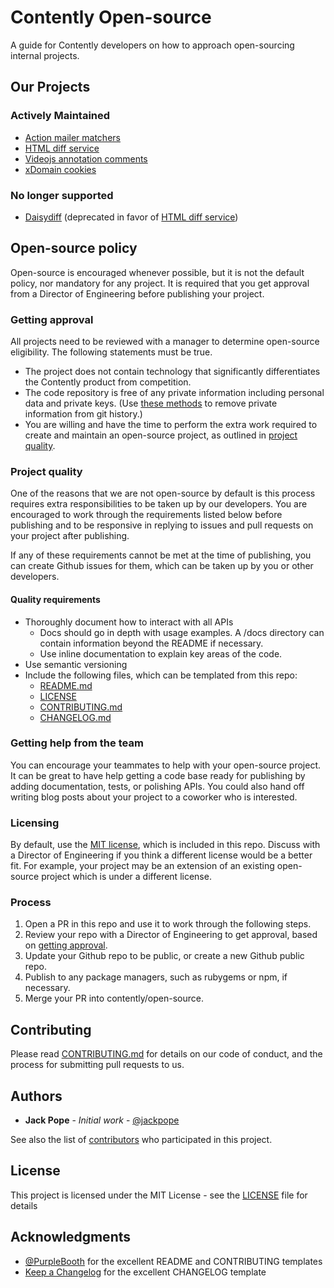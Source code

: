 # Contently Open-source

A guide for Contently developers on how to approach open-sourcing internal projects.

## Our Projects

### Actively Maintained

- [Action mailer matchers](https://github.com/contently/action_mailer_matchers)
- [HTML diff service](https://github.com/contently/html-diff-service)
- [Videojs annotation comments](https://github.com/contently/videojs-annotation-comments)
- [xDomain cookies](https://github.com/contently/xdomain-cookies)

### No longer supported

- [Daisydiff](https://github.com/contently/daisydiff) (deprecated in favor of [HTML diff service](https://github.com/contently/daisydiff))

## Open-source policy

Open-source is encouraged whenever possible, but it is not the default policy, nor mandatory for any project. It is required that you get approval from a Director of Engineering before publishing your project.

### Getting approval

All projects need to be reviewed with a manager to determine open-source eligibility. The following statements must be true.

- The project does not contain technology that significantly differentiates the Contently product from competition.
- The code repository is free of any private information including personal data and private keys. (Use [these methods](https://help.github.com/articles/removing-sensitive-data-from-a-repository/) to remove private information from git history.)
- You are willing and have the time to perform the extra work required to create and maintain an open-source project, as outlined in [project quality](#project-quality).

### Project quality

One of the reasons that we are not open-source by default is this process requires extra responsibilities to be taken up by our developers. You are encouraged to work through the requirements listed below before publishing and to be responsive in replying to issues and pull requests on your project after publishing.

If any of these requirements cannot be met at the time of publishing, you can create Github issues for them, which can be taken up by you or other developers.

#### Quality requirements

- Thoroughly document how to interact with all APIs
    - Docs should go in depth with usage examples. A /docs directory can contain information beyond the README if necessary.
    - Use inline documentation to explain key areas of the code.
- Use semantic versioning
- Include the following files, which can be templated from this repo:
  - [README.md](templates/README.md)
  - [LICENSE](templates/LICENSE)
  - [CONTRIBUTING.md](templates/CONTRIBUTING.md)
  - [CHANGELOG.md](templates/CHANGELOG.md)

### Getting help from the team

You can encourage your teammates to help with your open-source project. It can be great to have help getting a code base ready for publishing by adding documentation, tests, or polishing APIs. You could also hand off writing blog posts about your project to a coworker who is interested.

### Licensing

By default, use the [MIT license](templates/LICENSE), which is included in this repo. Discuss with a Director of Engineering if you think a different license would be a better fit. For example, your project may be an extension of an existing open-source project which is under a different license.

### Process

1. Open a PR in this repo and use it to work through the following steps.
2. Review your repo with a Director of Engineering to get approval, based on [getting approval](#getting-approval).
3. Update your Github repo to be public, or create a new Github public repo.
4. Publish to any package managers, such as rubygems or npm, if necessary.
5. Merge your PR into contently/open-source.

## Contributing

Please read [CONTRIBUTING.md](CONTRIBUTING.md) for details on our code of conduct, and the process for submitting pull requests to us.

## Authors

* **Jack Pope** - *Initial work* - [@jackpope](https://github.com/jackpope)

See also the list of [contributors](https://github.com/contently/open-source/contributors) who participated in this project.

## License

This project is licensed under the MIT License - see the [LICENSE](LICENSE) file for details

## Acknowledgments

* [@PurpleBooth](https://github.com/PurpleBooth) for the excellent README and CONTRIBUTING templates
* [Keep a Changelog](https://keepachangelog.com/en/1.0.0/) for the excellent CHANGELOG template
